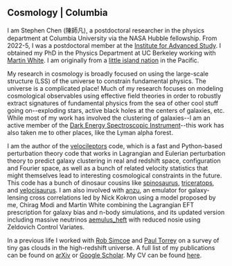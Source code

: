 ## Cosmology | Columbia

I am Stephen Chen (陳師凡), a postdoctoral researcher in the physics department at Columbia University via the NASA Hubble fellowship. From 2022-5, I was a postdoctoral member at the [Institute for Advanced Study](https://www.ias.edu/scholars/shi-fan-chen). I obtained my PhD in the Physics Department at UC Berkeley working with [Martin White](https://physics.berkeley.edu/people/faculty/martin-white). I am originally from a [little island nation](https://www.taiwan.gov.tw/) in the Pacific.

My research in cosmology is broadly focused on using the large-scale structure (LSS) of the universe to constrain fundamental physics. The universe is a complicated place! Much of my research focuses on modeling cosmological observables using effective field theories in order to robustly extract signatures of fundamental physics from the sea of other cool stuff going on--exploding stars, active black holes at the centers of galaxies, etc. While most of my work has involved the clustering of galaxies--I am an active member of the [Dark Energy Spectroscopic Instrument](https://www.desi.lbl.gov/)--this work has also taken me to other places, like the Lyman alpha forest.

I am the author of the [velocileptors](https://github.com/sfschen/velocileptors) code, which is a fast and Python-based perturbation theory code that works in Lagrangian and Eulerian perturbation theory to predict galaxy clustering in real and redshift space, configuration and Fourier space, as well as a bunch of related velocity statistics that might themselves lead to interesting cosmological constraints in the future. This code has a bunch of dinosaur cousins like [spinosaurus](https://github.com/sfschen/spinosaurus), [triceratops](https://github.com/sfschen/triceratops), and [velocisaurus](https://github.com/sfschen/velocisaurus). I am also involved with [anzu](https://github.com/kokron/anzu), an emulator for galaxy-lensing cross correlations led by Nick Kokron using a model proposed by me, Chirag Modi and Martin White combining the Lagrangian EFT prescription for galaxy bias and n-body simulations, and its updated version including massive neutrinos [aemulus_heft](https://github.com/AemulusProject/aemulus_heft) with reduced nosie using Zeldovich Control Variates.

In a previous life I worked with [Rob Simcoe](http://simcoe.mit.edu/) and [Paul Torrey](https://as.virginia.edu/faculty-profile/paul-torrey) on a survey of tiny gas clouds in the high-redshift universe. A full list of my publications can be found on [arXiv](https://arxiv.org/a/chen_s_7.html) or [Google Scholar](https://scholar.google.com/citations?user=fNlLwkkAAAAJ&hl=en). My CV can be found [here](https://docs.google.com/document/d/1CJi_CUQvZfdEQzIunx-uMr8E0dZTPquGTMt0shaAPTY/edit?usp=sharing).
